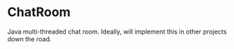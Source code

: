 ChatRoom
========

Java multi-threaded chat room. Ideally, will implement this in other projects down the road.
